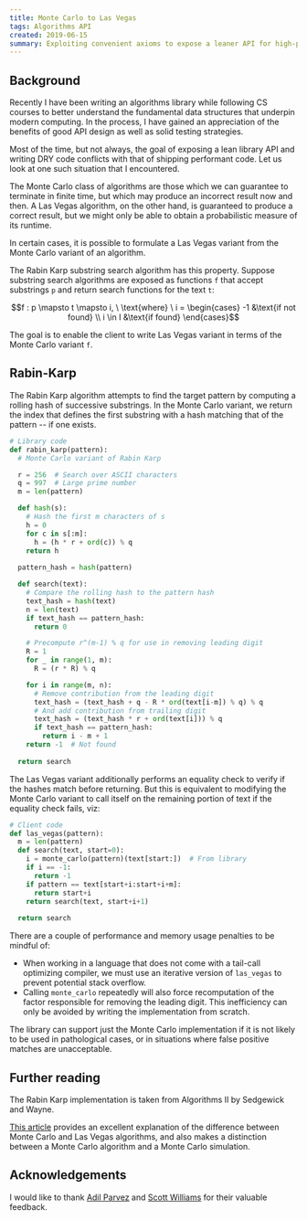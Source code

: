 ```yaml
---
title: Monte Carlo to Las Vegas
tags: Algorithms API
created: 2019-06-15
summary: Exploiting convenient axioms to expose a leaner API for high-performance algorithms 
---
```


## Background

Recently I have been writing an algorithms library while following CS courses to better understand the fundamental data structures that underpin modern computing. In the process, I have gained an appreciation of the benefits of good API design as well as solid testing strategies.

Most of the time, but not always, the goal of exposing a lean library API and writing DRY code conflicts with that of shipping performant code. Let us look at one such situation that I encountered.

The Monte Carlo class of algorithms are those which we can guarantee to terminate in finite time, but which may produce an incorrect result now and then. A Las Vegas algorithm, on the other hand, is guaranteed to produce a correct result, but we might only be able to obtain a probabilistic measure of its runtime.

In certain cases, it is possible to formulate a Las Vegas variant from the Monte Carlo variant of an algorithm.

The Rabin Karp substring search algorithm has this property. Suppose substring search algorithms are exposed as functions `f` that accept substrings `p` and return search functions for the text `t`:

```math
f : p \mapsto t \mapsto i,
\ \text{where} \ i =
\begin{cases}
  -1 &\text{if not found} \\
   i \in I &\text{if found}
\end{cases}
```

The goal is to enable the client to write Las Vegas variant in terms of the Monte Carlo variant `f`.

## Rabin-Karp

The Rabin Karp algorithm attempts to find the target pattern by computing a rolling hash of successive substrings. In the Monte Carlo variant, we return the index that defines the first substring with a hash matching that of the pattern -- if one exists.

```python
# Library code
def rabin_karp(pattern):
  # Monte Carlo variant of Rabin Karp

  r = 256  # Search over ASCII characters
  q = 997  # Large prime number
  m = len(pattern)

  def hash(s):
    # Hash the first m characters of s
    h = 0
    for c in s[:m]:
      h = (h * r + ord(c)) % q
    return h
  
  pattern_hash = hash(pattern)

  def search(text):
    # Compare the rolling hash to the pattern hash
    text_hash = hash(text)
    n = len(text)
    if text_hash == pattern_hash:
      return 0

    # Precompute r^(m-1) % q for use in removing leading digit
    R = 1
    for _ in range(1, m):
      R = (r * R) % q

    for i in range(m, n):
      # Remove contribution from the leading digit
      text_hash = (text_hash + q - R * ord(text[i-m]) % q) % q
      # And add contribution from trailing digit  
      text_hash = (text_hash * r + ord(text[i])) % q   
      if text_hash == pattern_hash:
        return i - m + 1
    return -1  # Not found
  
  return search
```

The Las Vegas variant additionally performs an equality check to verify if the hashes match before returning. But this is equivalent to modifying the Monte Carlo variant to call itself on the remaining portion of text if the equality check fails, viz:

```python
# Client code
def las_vegas(pattern):
  m = len(pattern)
  def search(text, start=0):
    i = monte_carlo(pattern)(text[start:])  # From library 
    if i == -1:
      return -1
    if pattern == text[start+i:start+i+m]:
      return start+i
    return search(text, start+i+1)
  
  return search
```

There are a couple of performance and memory usage penalties to be mindful of:

* When working in a language that does not come with a tail-call optimizing compiler, we must use an iterative version of `las_vegas` to prevent potential stack overflow. 
* Calling `monte_carlo` repeatedly will also force recomputation of the factor responsible for removing the leading digit. This inefficiency can only be avoided by writing the implementation from scratch.

The library can support just the Monte Carlo implementation if it is not likely to be used in pathological cases, or in situations where false positive matches are unacceptable. 

## Further reading

The Rabin Karp implementation is taken from Algorithms II by Sedgewick and Wayne.

[This article](https://yourbasic.org/algorithms/las-vegas/) provides an excellent explanation of the difference between Monte Carlo and Las Vegas algorithms, and also makes a distinction between a Monte Carlo algorithm and a Monte Carlo simulation.

## Acknowledgements

I would like to thank [Adil Parvez](https://adilparvez.com) and [Scott Williams](https://scottw.co.uk) for their valuable feedback.
